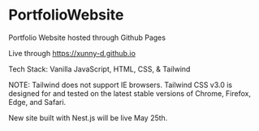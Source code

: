 # PortfolioWebsite

Portfolio Website hosted through Github Pages

Live through https://xunny-d.github.io

Tech Stack: Vanilla JavaScript, HTML, CSS, & Tailwind

NOTE: Tailwind does not support IE browsers.
Tailwind CSS v3.0 is designed for and tested on the latest stable versions of Chrome, Firefox, Edge, and Safari.

New site built with Nest.js will be live May 25th.
